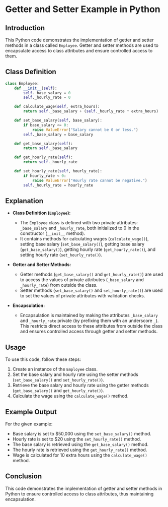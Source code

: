# Getter and Setter Example in Python

## Introduction
This Python code demonstrates the implementation of getter and setter methods in a class called `Employee`. Getter and setter methods are used to encapsulate access to class attributes and ensure controlled access to them.

## Class Definition

```python
class Employee:
    def __init__(self):
        self._base_salary = 0
        self._hourly_rate = 0

    def calculate_wage(self, extra_hours):
        return self._base_salary + (self._hourly_rate * extra_hours)

    def set_base_salary(self, base_salary):
        if base_salary <= 0:
            raise ValueError("Salary cannot be 0 or less.")
        self._base_salary = base_salary

    def get_base_salary(self):
        return self._base_salary

    def get_hourly_rate(self):
        return self._hourly_rate

    def set_hourly_rate(self, hourly_rate):
        if hourly_rate < 0:
            raise ValueError("Hourly rate cannot be negative.")
        self._hourly_rate = hourly_rate
```

## Explanation

- **Class Definition (`Employee`):**
  - The `Employee` class is defined with two private attributes: `_base_salary` and `_hourly_rate`, both initialized to 0 in the constructor (`__init__` method).
  - It contains methods for calculating wages (`calculate_wage()`), setting base salary (`set_base_salary()`), getting base salary (`get_base_salary()`), getting hourly rate (`get_hourly_rate()`), and setting hourly rate (`set_hourly_rate()`).

- **Getter and Setter Methods:**
  - Getter methods (`get_base_salary()` and `get_hourly_rate()`) are used to access the values of private attributes (`_base_salary` and `_hourly_rate`) from outside the class.
  - Setter methods (`set_base_salary()` and `set_hourly_rate()`) are used to set the values of private attributes with validation checks.

- **Encapsulation:**
  - Encapsulation is maintained by making the attributes `_base_salary` and `_hourly_rate` private (by prefixing them with an underscore `_`). This restricts direct access to these attributes from outside the class and ensures controlled access through getter and setter methods.

## Usage
To use this code, follow these steps:
1. Create an instance of the `Employee` class.
2. Set the base salary and hourly rate using the setter methods (`set_base_salary()` and `set_hourly_rate()`).
3. Retrieve the base salary and hourly rate using the getter methods (`get_base_salary()` and `get_hourly_rate()`).
4. Calculate the wage using the `calculate_wage()` method.

## Example Output
For the given example:
- Base salary is set to $50,000 using the `set_base_salary()` method.
- Hourly rate is set to $20 using the `set_hourly_rate()` method.
- The base salary is retrieved using the `get_base_salary()` method.
- The hourly rate is retrieved using the `get_hourly_rate()` method.
- Wage is calculated for 10 extra hours using the `calculate_wage()` method.

## Conclusion
This code demonstrates the implementation of getter and setter methods in Python to ensure controlled access to class attributes, thus maintaining encapsulation.